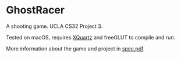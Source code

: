 # GhostRacer

A shooting game. UCLA CS32 Project 3.

Tested on macOS, requires [XQuartz](http://xquartz.org/) and freeGLUT to compile and run.

More information about the game and project in [spec.pdf](https://github.com/hanryxu/GhostRacer/blob/master/spec.pdf)